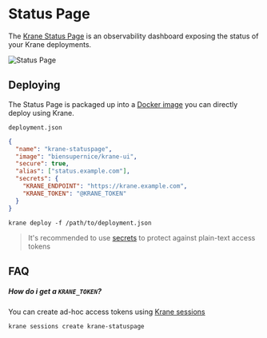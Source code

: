 # Status Page

The [Krane Status Page](https://github.com/krane/ui) is an observability dashboard exposing the status of your Krane deployments.

<span class="img-wrapper">![Status Page](../assets/ui-page.png)</span>

## Deploying

The Status Page is packaged up into a [Docker image](https://hub.docker.com/repository/docker/biensupernice/krane-ui) you can directly deploy using Krane.

`deployment.json` 
 ```json
 {
   "name": "krane-statuspage",
   "image": "biensupernice/krane-ui",
   "secure": true,
   "alias": ["status.example.com"],
   "secrets": {
     "KRANE_ENDPOINT": "https://krane.example.com",
     "KRANE_TOKEN": "@KRANE_TOKEN"
   }
 }
```

```
krane deploy -f /path/to/deployment.json
```

> It's recommended to use [secrets](http://docs.krane.sh/#/docs/deployment?id=secrets) to protect against plain-text access tokens
    
## FAQ

##### How do i get a `KRANE_TOKEN`?

You can create ad-hoc access tokens using [Krane sessions](http://docs.krane.sh/#/docs/cli?id=sessions)

```
krane sessions create krane-statuspage
```
